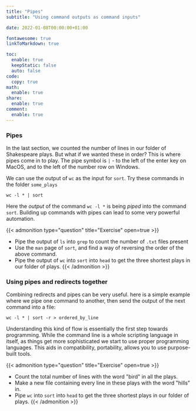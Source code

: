 ```yaml
---
title: "Pipes"
subtitle: "Using command outputs as command inputs"

date: 2022-01-08T00:00:00+01:00

fontawesome: true
linkToMarkdown: true

toc:
  enable: true
  keepStatic: false
  auto: false
code:
  copy: true
math:
  enable: true
share:
  enable: true
comment:
  enable: true
---
```


### Pipes

In the last section, we counted the number of lines in our folder of Shakespeare plays. But what if we wanted these in order? This is where pipes come in to play. The pipe symbol is `|` - to the left of the enter key on MacOS, and to the left of the number row on Windows.

We can use the output of `wc` as the input for `sort`. Try these commands in the folder `some_plays`

```shell
wc -l * | sort
```

Here the _output_ of the command `wc -l *` is being _piped_ into the command `sort`. Building up commands with pipes can lead to some very powerful automation.

{{< admonition type="question" title="Exercise" open=true >}}
- Pipe the output of `ls` into `grep` to count the number of `.txt` files present
- Use the `man` page of `sort`, and find a way of reversing the order of the above command.
- Pipe the output of `wc` into `sort` into `head` to get the three shortest plays in our folder of plays.
{{< /admonition >}}

### Using pipes and redirects together

Combining redirects and pipes can be very useful. here is a simple example where we pipe one command to another, then send the output of the next command into a file:

```shell
wc -l * | sort -r > ordered_by_line
```

Understanding this kind of flow is essentially the first step towards programming. While the command line is a whole scripting language in itself, as things get more sophisticated we start to use proper programming languages. This aids in compatibility, portability, allows you to use purpose-built tools.

{{< admonition type="question" title="Exercise" open=true >}}
- Count the total number of lines with the word "bird" in all the plays.
- Make a new file containing every line in these plays with the word "hills" in.
- Pipe `wc` into `sort` into `head` to get the three shortest plays in our folder of plays.
{{< /admonition >}}
